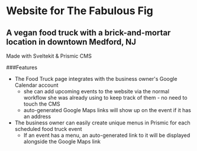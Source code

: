 # Website for The Fabulous Fig
## A vegan food truck with a brick-and-mortar location in downtown Medford, NJ

Made with Sveltekit & Prismic CMS

###Features
- The Food Truck page integrates with the business owner's Google Calendar account
  - she can add upcoming events to the website via the normal workflow she was already using to keep track of them - no need to touch the CMS
  - auto-generated Google Maps links will show up on the event if it has an address
- The business owner can easily create unique menus in Prismic for each scheduled food truck event
  - If an event has a menu, an auto-generated link to it will be displayed alongside the Google Maps link
